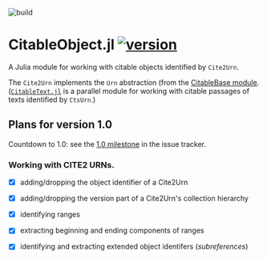 ![build](https://github.com/cite-architecture/CitableObject.jl/actions/workflows/Documentation.yml/badge.svg) 


# CitableObject.jl [![version](https://juliahub.com/docs/CitableObject/version.svg)](https://juliahub.com/ui/Packages/CitableObject/bOWvg)

A Julia module for working with citable objects identified by `Cite2Urn`.  

The `Cite2Urn` implements the `Urn` abstraction (from the [CitableBase module](https://cite-architecture.github.io/CitableBase.jl/stable/).  ([`CitableText.jl`](https://cite-architecture.github.io/CitableText.jl/stable/) is a parallel module for working with citable passages of texts identified by `CtsUrn`.)


## Plans for version 1.0

Countdown to 1.0:  see the [1.0 milestone](https://github.com/cite-architecture/CitableObject.jl/milestone/1) in the issue tracker.

### Working with CITE2 URNs.


- [x] adding/dropping the object identifier of a Cite2Urn
- [x] adding/dropping the version part of a Cite2Urn's collection hierarchy
- [x] identifying ranges
- [x] extracting beginning and ending components of ranges
- [x] identifying and extracting extended object identifers (*subreferences*)

